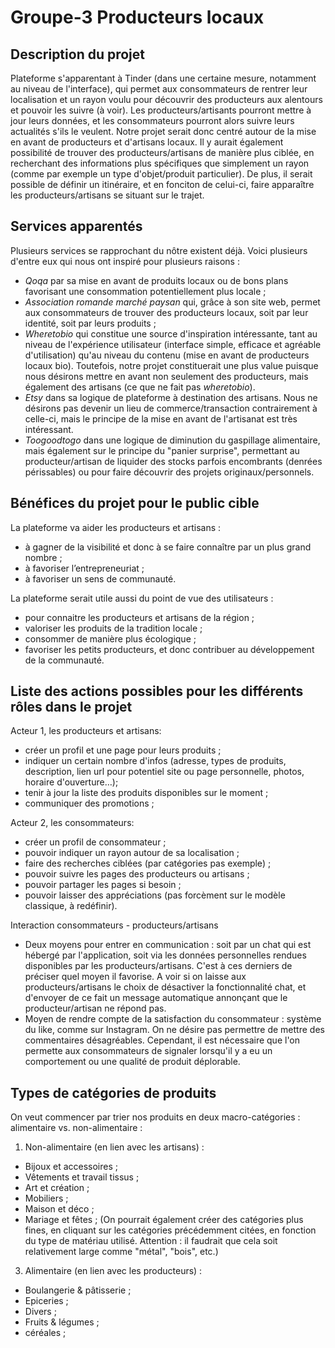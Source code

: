 # Groupe-3 Producteurs locaux

## Description du projet

Plateforme s'apparentant à Tinder (dans une certaine mesure, notamment au niveau de l'interface), qui permet aux consommateurs de rentrer leur localisation et un rayon voulu pour découvrir des producteurs aux alentours et pouvoir les suivre (à voir). Les producteurs/artisants pourront mettre à jour leurs données, et les consommateurs pourront alors suivre leurs actualités s'ils le veulent. Notre projet serait donc centré autour de la mise en avant de producteurs et d'artisans locaux. Il y aurait également possibilité de trouver des producteurs/artisans de manière plus ciblée, en recherchant des informations plus spécifiques que simplement un rayon (comme par exemple un type d'objet/produit particulier). De plus, il serait possible de définir un itinéraire, et en fonciton de celui-ci, faire apparaître les producteurs/artisans se situant sur le trajet.  

## Services apparentés
Plusieurs services se rapprochant du nôtre existent déjà. Voici plusieurs d'entre eux qui nous ont inspiré pour plusieurs raisons :  
- *Qoqa* par sa mise en avant de produits locaux ou de bons plans favorisant une consommation potentiellement plus locale ; 
- *Association romande marché paysan* qui, grâce à son site web, permet aux consommateurs de trouver des producteurs locaux, soit par leur identité, soit par leurs produits ;
- *Wheretobio* qui constitue une source d'inspiration intéressante, tant au niveau de l'expérience utilisateur (interface simple, efficace et agréable d'utilisation) qu'au niveau du contenu (mise en avant de producteurs locaux bio). Toutefois, notre projet constituerait une plus value puisque nous désirons mettre en avant non seulement des producteurs, mais également des artisans (ce que ne fait pas *wheretobio*).  
- *Etsy* dans sa logique de plateforme à destination des  artisans. Nous ne désirons pas devenir un lieu de commerce/transaction contrairement à celle-ci, mais le principe de la mise en avant de l'artisanat est très intéressant. 
- *Toogoodtogo* dans une logique de diminution du gaspillage alimentaire, mais également sur le principe du "panier surprise", permettant au producteur/artisan de liquider des stocks parfois encombrants (denrées périssables) ou pour faire découvrir des projets originaux/personnels. 


##  Bénéfices du projet pour le public cible
La plateforme va aider les producteurs et artisans :
 - à gagner de la visibilité et donc à se faire connaître par un plus grand nombre ;
 - à favoriser l’entrepreneuriat ;
 - à favoriser un sens de communauté.

La plateforme serait utile aussi du point de vue des utilisateurs :
 - pour connaitre les producteurs et artisans de la région ;
 - valoriser les produits de la tradition locale ;
 - consommer de manière plus écologique ;
 - favoriser les petits producteurs, et donc contribuer au développement de la communauté.


## Liste des actions possibles pour les différents rôles dans le projet 
Acteur 1, les producteurs et artisans:
- créer un profil et une page pour leurs produits ;
- indiquer un certain nombre d'infos (adresse, types de produits, description, lien url pour potentiel site ou page personnelle, photos, horaire d'ouverture…);
- tenir à jour la liste des produits disponibles sur le moment ;
- communiquer des promotions ;

Acteur 2, les consommateurs:
- créer un profil de consommateur ;
- pouvoir indiquer un rayon autour de sa localisation ;
- faire des recherches ciblées (par catégories pas exemple) ;
- pouvoir suivre les pages des producteurs ou artisans ;
- pouvoir partager les pages si besoin ;
- pouvoir laisser des appréciations (pas forcèment sur le modèle classique, à redéfinir).

Interaction consommateurs - producteurs/artisans 
- Deux moyens pour entrer en communication : soit par un chat qui est hébergé par l'application, soit via les données personnelles rendues disponibles par les producteurs/artisans. C'est à ces derniers de préciser quel moyen il favorise. A voir si on laisse aux producteurs/artisans le choix de désactiver la fonctionnalité chat, et d'envoyer de ce fait un message automatique annonçant que le producteur/artisan ne répond pas. 
- Moyen de rendre compte de la satisfaction du consommateur : système du like, comme sur Instagram. On ne désire pas permettre de mettre des commentaires désagréables. Cependant, il est nécessaire que l'on permette aux consommateurs de signaler lorsqu'il y a eu un comportement ou une qualité de produit déplorable.

## Types de catégories de produits 
On veut commencer par trier nos produits en deux macro-catégories : alimentaire vs. non-alimentaire :
1. Non-alimentaire (en lien avec les artisans) :
- Bijoux et accessoires ;
- Vêtements et travail tissus ;
- Art et création ;
- Mobiliers ;
- Maison et déco ; 
- Mariage et fêtes ;
(On pourrait également créer des catégories plus fines, en cliquant sur les catégories précédemment citées, en fonction du type de matériau utilisé. Attention : il faudrait que cela soit relativement large comme "métal", "bois", etc.)
  
3. Alimentaire (en lien avec les producteurs) : 
- Boulangerie & pâtisserie ;
- Epiceries ;
- Divers ; 
- Fruits & légumes ; 
- céréales ;

